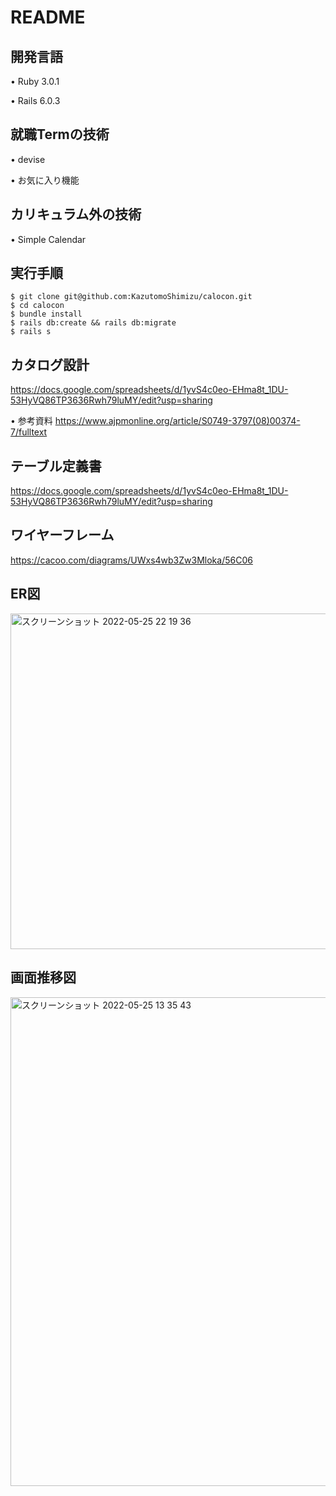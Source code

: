 # README

## 開発言語
• Ruby 3.0.1

• Rails 6.0.3

## 就職Termの技術
• devise

• お気に入り機能

## カリキュラム外の技術
• Simple Calendar

## 実行手順

```
$ git clone git@github.com:KazutomoShimizu/calocon.git
$ cd calocon
$ bundle install
$ rails db:create && rails db:migrate
$ rails s

```

## カタログ設計
https://docs.google.com/spreadsheets/d/1yvS4c0eo-EHma8t_1DU-53HyVQ86TP3636Rwh79luMY/edit?usp=sharing

• 参考資料
https://www.ajpmonline.org/article/S0749-3797(08)00374-7/fulltext

## テーブル定義書
https://docs.google.com/spreadsheets/d/1yvS4c0eo-EHma8t_1DU-53HyVQ86TP3636Rwh79luMY/edit?usp=sharing

## ワイヤーフレーム
https://cacoo.com/diagrams/UWxs4wb3Zw3Mloka/56C06

## ER図
<img width="537" alt="スクリーンショット 2022-05-25 22 19 36" src="https://user-images.githubusercontent.com/100674671/170271626-8465521d-0d13-4f05-b3eb-14dcfa10ad94.png">


## 画面推移図
<img width="782" alt="スクリーンショット 2022-05-25 13 35 43" src="https://user-images.githubusercontent.com/100674671/170181095-d1add05a-0bc5-4404-83b8-bee69985e75c.png">
